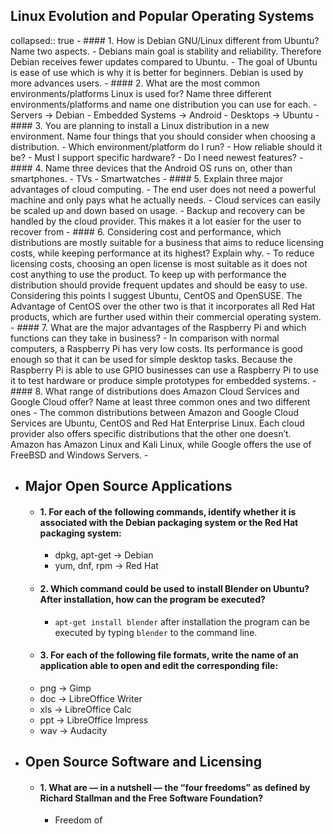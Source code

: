 ##  Linux Evolution and Popular Operating Systems
collapsed:: true
	- #### 1. How is Debian GNU/Linux different from Ubuntu? Name two aspects.
		- Debians main goal is stability and reliability. Therefore Debian receives fewer updates compared to Ubuntu.
		- The goal of Ubuntu is ease of use which is why it is better for beginners. Debian is used by more advances users.
	- #### 2. What are the most common environments/platforms Linux is used for? Name three different environments/platforms and name one distribution you can use for each.
		- Servers -> Debian
		- Embedded Systems -> Android
		- Desktops -> Ubuntu
	- #### 3. You are planning to install a Linux distribution in a new environment. Name four things that you should consider when choosing a distribution.
		- Which environment/platform do I run?
		- How reliable should it be?
		- Must I support specific hardware?
		- Do I need newest features?
	- #### 4. Name three devices that the Android OS runs on, other than smartphones.
		- TVs
		- Smartwatches
	- #### 5. Explain three major advantages of cloud computing.
		- The end user does not need a powerful machine and only pays what he actually needs.
		- Cloud services can easily be scaled up and down based on usage.
		- Backup and recovery can be handled by the cloud provider. This makes it a lot easier for the user to recover from
	- #### 6. Considering cost and performance, which distributions are mostly suitable for a business that aims to reduce licensing costs, while keeping performance at its highest? Explain why.
		- To reduce licensing costs, choosing an open license is most suitable as it does not cost anything to use the product. To keep up with performance the distribution should provide frequent updates and should be easy to use. Considering this points I suggest Ubuntu, CentOS and OpenSUSE. The Advantage of CentOS over the other two is that it incorporates all Red Hat products, which are further used within their commercial operating system.
	- #### 7. What are the major advantages of the Raspberry Pi and which functions can they take in business?
		- In comparison with normal computers, a Raspberry Pi has very low costs. Its performance is good enough so that it can be used for simple desktop tasks. Because the Raspberry Pi is able to use GPIO businesses can use a Raspberry Pi to use it to test hardware or produce simple prototypes for embedded systems.
	- #### 8. What range of distributions does Amazon Cloud Services and Google Cloud offer? Name at least three common ones and two different ones
		- The common distributions between Amazon and Google Cloud Services are Ubuntu, CentOS
		  and Red Hat Enterprise Linux. Each cloud provider also offers specific distributions that the
		  other one doesn’t. Amazon has Amazon Linux and Kali Linux, while Google offers the use of
		  FreeBSD and Windows Servers.
	-
- ## Major Open Source Applications
	- #### 1. For each of the following commands, identify whether it is associated with the Debian packaging system or the Red Hat packaging system:
		- dpkg, apt-get -> Debian
		- yum, dnf, rpm -> Red Hat
	- #### 2. Which command could be used to install Blender on Ubuntu? After installation, how can the program be executed?
		- `apt-get install blender` after installation the program can be executed by typing `blender` to the command line.
	- #### 3. For each of the following file formats, write the name of an application able to open and edit the corresponding file:
	- png -> Gimp
	- doc -> LibreOffice Writer
	- xls -> LibreOffice Calc
	- ppt -> LibreOffice Impress
	- wav -> Audacity
- ## Open Source Software and Licensing
	- #### 1. What are — in a nutshell — the “four freedoms” as defined by Richard Stallman and the Free Software Foundation?
		- Freedom of